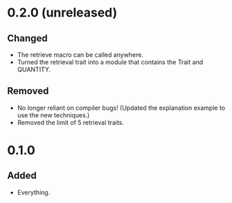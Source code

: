 # 0.2.0 (unreleased)
## Changed
- The retrieve macro can be called anywhere.
- Turned the retrieval trait into a module that contains the Trait and QUANTITY.
## Removed
- No longer reliant on compiler bugs! (Updated the explanation example to use the new techniques.)
- Removed the limit of 5 retrieval traits.

# 0.1.0
## Added
- Everything.